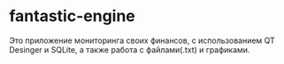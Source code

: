 # fantastic-engine
Это приложение мониторинга своих финансов, с использованием QT Desinger и SQLite, а также работа с файлами(.txt) и графиками.
